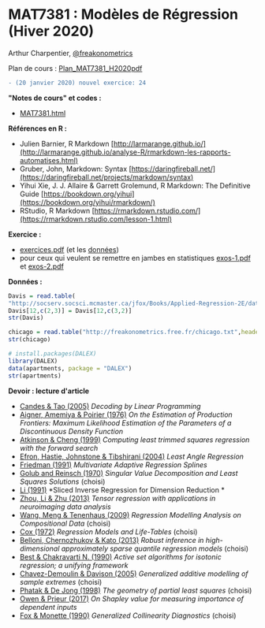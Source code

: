 # MAT7381 : Modèles de Régression (Hiver 2020)

Arthur Charpentier, [@freakonometrics](https://twitter.com/freakonometrics)

Plan de cours : [Plan_MAT7381_H2020pdf](docs/PlanMAT7381.pdf)

```diff
- (20 janvier 2020) nouvel exercice: 24
```


**"Notes de cours" et codes :**

- [MAT7381.html](http://freakonometrics.free.fr/MAT7381/MAT7381-H2020.html)

**Références en R :**

- Julien Barnier, R Markdown [http://larmarange.github.io/](http://larmarange.github.io/analyse-R/rmarkdown-les-rapports-automatises.html)
- Gruber, John, Markdown: Syntax [https://daringfireball.net/](https://daringfireball.net/projects/markdown/syntax)
- Yihui Xie, J. J. Allaire & Garrett Grolemund, R Markdown: The Definitive Guide [https://bookdown.org/yihui](https://bookdown.org/yihui/rmarkdown/)
- RStudio, R Markdown [https://rmarkdown.rstudio.com/](https://rmarkdown.rstudio.com/lesson-1.html)

**Exercice :**

- [exercices.pdf](docs/MAT7381-exercices-03012020.pdf) (et les [données](data/))
- pour ceux qui veulent se remettre en jambes en statistiques [exos-1.pdf](docs/exos-stats-2016-1.pdf) et [exos-2.pdf](docs/exos-stats-2016-2-1.pdf) 

**Données :**

``` r
Davis = read.table(
"http://socserv.socsci.mcmaster.ca/jfox/Books/Applied-Regression-2E/datasets/Davis.txt")
Davis[12,c(2,3)] = Davis[12,c(3,2)]
str(Davis)

chicago = read.table("http://freakonometrics.free.fr/chicago.txt",header=TRUE,sep=";")
str(chicago)

# install.packages(DALEX)
library(DALEX)
data(apartments, package = "DALEX")
str(apartments)
```

**Devoir : lecture d'article**

- [Candes & Tao (2005)](https://arxiv.org/pdf/math/0502327.pdf) *Decoding by Linear Programming* 
- [Aigner, Amemiya & Poirier (1976)](https://www.jstor.org/stable/2525708) *On the Estimation of Production Frontiers: Maximum Likelihood Estimation of the Parameters of a Discontinuous Density Function*
- [Atkinson & Cheng (1999)](https://link.springer.com/article/10.1023%2FA%3A1008942604045) *Computing least trimmed squares regression with the forward search*  
- [Efron, Hastie, Johnstone & Tibshirani (2004)](http://statweb.stanford.edu/~tibs/ftp/lars.pdf) *Least Angle Regression*
- [Friedman (1991)](https://projecteuclid.org/euclid.aos/1176347963) *Multivariate Adaptive Regression Splines*
- [Golub and Reinsch (1970)](https://link.springer.com/article/10.1007/BF02163027) *Singular Value Decomposition and Least Squares Solutions* (choisi)
- [Li (1991)](https://www.jstor.org/stable/2290563) *Sliced Inverse Regression for Dimension Reduction * 
- [Zhou, Li & Zhu (2013)](https://amstat.tandfonline.com/doi/abs/10.1080/01621459.2013.776499) *Tensor regression with applications in neuroimaging data analysis*
- [Wang, Meng & Tenenhaus (2009)](https://link.springer.com/chapter/10.1007%2F978-3-540-32827-8_18) *Regression Modelling Analysis on Compositional Data*  (choisi)
- [Cox (1972)](https://www.jstor.org/stable/2985181) *Regression Models and Life-Tables* (choisi)
- [Belloni, Chernozhukov & Kato (2013)](http://www.cemmap.ac.uk/wps/cwp701313.pdf) *Robust inference in high-dimensional approximately sparse quantile regression models* (choisi)
- [Best & Chakravarti N. (1990)](https://link.springer.com/article/10.1007%2FBF01580873) *Active set algorithms for isotonic regression; a unifying framework*
- [Chavez-Demoulin & Davison (2005)](https://rss.onlinelibrary.wiley.com/doi/10.1111/j.1467-9876.2005.00479.x) *Generalized additive modelling of sample extremes* (choisi)
- [Phatak & De Jong (1998)](https://onlinelibrary.wiley.com/doi/abs/10.1002/(SICI)1099-128X(199707)11:4%3C311::AID-CEM478%3E3.0.CO;2-4) *The geometry of partial least squares* (choisi)
- [Owen & Prieur (2017)](https://arxiv.org/abs/1610.02080) *On Shapley value for measuring importance of dependent inputs*
- [Fox & Monette (1990)](https://www.tandfonline.com/doi/abs/10.1080/01621459.1992.10475190) *Generalized Collinearity Diagnostics* (choisi)
  
